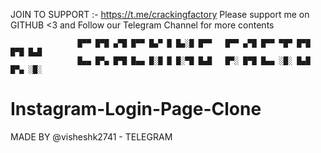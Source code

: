 JOIN TO SUPPORT :- https://t.me/crackingfactory
Please support me on GITHUB <3
and Follow our Telegram Channel for more contents

                   █▀▀ █▀█ ▄▀█ █▀▀ █▄▀ █ █▄░█ █▀▀   █▀▀ ▄▀█ █▀▀ ▀█▀ █▀█ █▀█ █▄█
                   █▄▄ █▀▄ █▀█ █▄▄ █░█ █ █░▀█ █▄█   █▀░ █▀█ █▄▄ ░█░ █▄█ █▀▄ ░█░


# Instagram-Login-Page-Clone
MADE BY @visheshk2741 - TELEGRAM
